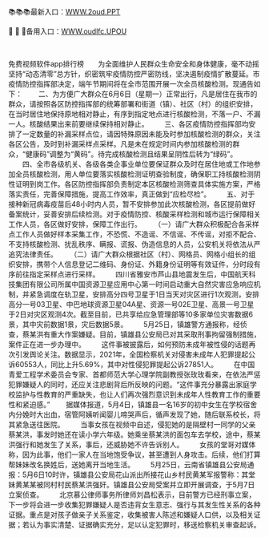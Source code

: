 <p>
	📚📚📚最新入口：<a href="http://www.baidu.com/link?url=6MA2SWnO3Raqke39an_0PUxosM6ZrUGzi1BN9tNnlPW&wd">WWW.2oud.PPT</a> 
	<p>
		🚰
🚰
🚰备用入口：<a href="http://www.baidu.com/link?url=6MA2SWnO3Raqke39an_0PUxosM6ZrUGzi1BN9tNnlPW&wd">WWW.oudlfc.UPOU</a> 
	</p>
	<p>
		<br />
	</p>
	<p>
		免费视频软件app排行榜　　为全面维护人民群众生命安全和身体健康，毫不动摇坚持“动态清零”总方针，织密筑牢疫情防控严密防线，坚决遏制疫情扩散蔓延。市疫情防控指挥部决定，端午节期间将在全市范围开展一次全员核酸检测。现通告如下：
　　二、为方便广大群众在6月6日（星期一）正常出行，凡是居住在我市的群众，请按照各区防控指挥部的统筹部署和街道（镇）、社区（村）的组织安排，在当时居住地保持原地相对静止，有序到指定地点进行核酸检测，不落一户、不漏一人。核酸结果出来前要继续保持相对静止。
　　三、各区疫情防控指挥部均安排了一定数量的补漏采样点位，请因特殊原因未能及时参加核酸检测的群众，关注各区公告，及时到补漏采样点采样。凡是未在规定时间内参加核酸检测的群众，“健康码”调整为“黄码”。待完成核酸检测且结果呈阴性后转为“绿码”。
　　四、全市各级机关、各级各类企事业单位要保证群众及时在居住地或工作地参加全员核酸检测，用人单位要落实核酸检测证明查验制度，确保职工持核酸检测阴性证明到岗工作。各区防控指挥部负责制定本区核酸检测筛查具体实施方案，严格落实责任，完善保障措施，提高工作效率，真正做到“应检尽检”。
　　五、对于接种新冠病毒疫苗后48小时内人员，暂不安排参加此次核酸检测，各区提前做好备案统计，妥善安排后续检测。对于疫情防控、核酸采样检测和城市运行保障相关工作人员，各区做好安排，保障工作出行。
　　（一）请广大群众积极配合各采样点工作人员做好样本采集工作，不恐慌、不造谣、不信谣、不传谣，对拒不配合、不支持核酸检测、扰乱秩序、瞒报、谎报、伪造信息的人员，公安机关将依法从严追究法律责任。
　　（二）请广大群众根据社区（村）、网格员、网格小组长的组织安排，携带个人信息登记二维码、身份证、外籍身份证明等有效证件，分时段有序前往指定采样点进行采样。
　　四川省雅安市芦山县地震发生后，中国航天科技集团有限公司所属中国资源卫星应用中心第一时间启动重大自然灾害应急响应机制，并紧急调度在轨卫星，安排高分四号卫星于1日当天对灾区进行1次观测，安排高分一号03卫星、中巴地球资源卫星04A星、资源一号02E卫星、高景一号卫星于2日对灾区观测4次。截至目前，已共享给应急管理部等10多家单位灾害数据6景，其中灾前数据1景，灾后数据5景。
　　5月25日，镇雄警方通报称，经侦查，蔡某洪有重大作案嫌疑。目前，镇雄县公安局已对其采取刑事拘留强制措施，案件正在进一步办理中。
　　这件事被披露后，如何预防未成年被性侵的话题再次引发舆论关注。数据显示，2021年，全国检察机关对侵害未成年人犯罪提起公诉60553人，同比上升5.69%，其中对性侵犯罪提起公诉27851人。
　　在中国青爱工程学术委员会专家、首都师范大学心理学院副教授张玫玫看来，在依法严惩犯罪嫌疑人的同时，还应关注悲剧背后所反映的问题。“这件事充分暴露出家庭学校监护与性教育的严重缺失，也让人们再次强烈意识到未成年人性教育工作的重要性和紧迫感。”
　　据媒体报道，5月4日，镇雄县一名16岁的初中女生在学校宿舍内分娩时大出血，宿管阿姨听闻婴儿啼哭声后，循声发现了她，随后联系校长，将其紧急送往医院。
　　当事女孩在视频中自述，侵犯她的是隔壁村一同学的父亲蔡某洪，事发时她还在读小学六年级。她乘坐蔡某洪的面包车去学校，途中，蔡某洪强行和她发生了关系，事后，还威胁她不许告诉别人。
　　女孩的堂哥对媒体称，因为此事，他们一家人在当地饱受争议，甚至遭到人身攻击。后续，他们打算帮妹妹改名换姓后，送她离开当地生活。
　　5月25日，云南省镇雄县公安局通报：5月6日10时许，镇雄县公安局花山派出所接花山乡村民黄某军报警称：其堂妹黄某某被同村村民蔡某洪强奸。镇雄县公安局受案并立即开展调查，于5月7日立案侦查。
　　北京慕公律师事务所律师刘昌松表示，目前警方已经刑事立案，下一步将会进一步收集犯罪嫌疑人是否违背女生意志、强行与其发生性关系的各种证据。重点是对孩子做亲子关系鉴定，收集被害人陈述和嫌疑人口供，以及相关证据；若认为事实清楚、证据确实充分，足以认定犯罪时，移送检察机关审查起诉。
	</p>
